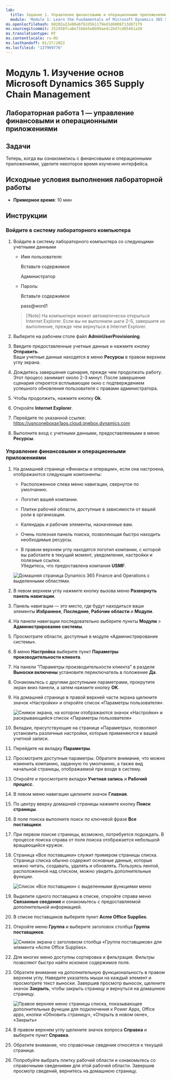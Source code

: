 ```yaml
---
lab:
  title: Задание 1. Управление финансовыми и операционными приложениями
  module: 'Module 1: Learn the Fundamentals of Microsoft Dynamics 365 Supply Chain Management'
ms.openlocfilehash: b0202a22e00a6fb2d561179ed1d6006f13d871f9
ms.sourcegitcommit: 252458fca8e71b6e5e8b99ae4c2b47cd85461a30
ms.translationtype: HT
ms.contentlocale: ru-RU
ms.lasthandoff: 01/27/2022
ms.locfileid: "137909776"
---
```

# <a name="module-1-learn-the-fundamentals-of-microsoft-dynamics-365-supply-chain-management"></a>Модуль 1. Изучение основ Microsoft Dynamics 365 Supply Chain Management

## <a name="lab-1---navigate-finance-and-operations-apps"></a>Лабораторная работа 1 — управление финансовыми и операционными приложениями

## <a name="objectives"></a>Задачи

Теперь, когда вы ознакомились с финансовыми и операционными приложениями, уделите некоторое время изучению интерфейса.

## <a name="lab-setup"></a>Исходные условия выполнения лабораторной работы

- **Примерное время**: 10 мин

## <a name="instructions"></a>Инструкции

### <a name="sign-in-to-the-lab-computer"></a>Войдите в систему лабораторного компьютера

1. Войдите в систему лабораторного компьютера со следующими учетными данными

    - Имя пользователя:

        Вставьте содержимое

        Администратор

    - Пароль:

        Вставьте содержимое

        pass@word1

    >[!Note] На компьютере может автоматически открыться Internet Explorer. Если вы не выполнили шаги 2–5, завершите их выполнение, прежде чем вернуться в Internet Explorer.

1. Выберите на рабочем столе файл **AdminUserProvisioning**.

1. Введите предоставленные учетные данные и нажмите кнопку **Отправить**.  
Ваши учетные данные находятся в меню **Ресурсы** в правом верхнем углу экрана.

1. Дождитесь завершения сценария, прежде чем продолжать работу. Этот процесс занимает около 2-3 минут. После завершения сценария откроется всплывающее окно с подтверждением  успешного обновления пользователя с правами администратора.

1. Чтобы продолжить, нажмите кнопку **Ok**.

1. Откройте **Internet Explorer**.

1. Перейдите по указанной ссылке: <https://usnconeboxax1aos.cloud.onebox.dynamics.com>

1. Выполните вход с учетными данными, предоставляемыми в меню **Ресурсы**.

### <a name="navigate-finance-and-operations-apps"></a>Управление финансовыми и операционными приложениями
1. На домашней странице «Финансы и операции», если она настроена, отображаются следующие компоненты:

    - Расположенное слева меню навигации, свернутое по умолчанию.

    - Логотип вашей компании.

    - Плитки рабочей области, доступные в зависимости от вашей роли в организации.

    - Календарь и рабочие элементы, назначенные вам.

    - Очень полезная панель поиска, позволяющая быстро находить необходимые ресурсы.

    - В правом верхнем углу находятся логотип компании, с которой вы работаете в текущий момент, уведомления, настройки и полезные ссылки.  
    Убедитесь, что предоставлена компания **USMF**.

    ![Домашняя страница Dynamics 365 Finance and Operations с выделенными областями.](./media/m1-common-home-page.png)

1. В левом верхнем углу нажмите кнопку вызова меню **Развернуть панель навигации**.

1. Панель навигации — это место, где будут находиться ваши элементы **Избранное**, **Последние**, **Рабочие области** и **Модули**.

1. На панели навигации последовательно выберите пункты **Модули** > **Администрирование системы**.

1. Просмотрите области, доступные в модуле «Администрирование системы».

1. В меню **Настройка** выберите пункт **Параметры производительности клиента**.

1. На панели "Параметры производительности клиента" в разделе **Выноски включены** установите переключатель в положение **Да**.

1. Ознакомьтесь с другими доступными параметрами, прокрутите экран вниз панели, а затем нажмите кнопку **OK**.

1. На домашней странице в правой верхней части экрана щелкните значок «Настройки» и откройте список «Параметры пользователя».

    ![Снимок экрана, на котором отображаются значок «Настройки» и раскрывающийся список «Параметры пользователя»](./media/m1-common-settings-user-settings.png)

1. Вкладки, присутствующие на странице «Параметры», позволяют установить различные настройки, которые применяются к вашей учетной записи.

1. Перейдите на вкладку **Параметры**.

1. Просмотрите доступные параметры. Обратите внимание, что можно изменить компанию, заданную по умолчанию, а также вид начальной страницы, отображаемой при входе в систему.

1. Откройте и просмотрите вкладки **Учетная запись** и **Рабочий процесс**.

1. В левом меню навигации щелкните значок **Главная**.

1. По центру вверху домашней страницы нажмите кнопку **Поиск страницы**.

1. В поле поиска выполните поиск по ключевой фразе **Все поставщики**.

1. При первом поиске страницы, возможно, потребуется подождать. В процессе поиска справа от поля поиска отображается небольшой вращающийся кружок.

1. Страница «Все поставщики» служит примером страницы списка. Страница списка обычно содержит основные данные, которые можно читать, создавать, удалять и обновлять. Пользуясь лентой, расположенной над списком, можно увидеть дополнительные функции.

    ![Список «Все поставщики» с выделенными функциями меню](./media/m1-common-all-vendor-list-page.png)

1. Выделите одного поставщика в списке, откройте справа меню **Связанные сведения** и ознакомьтесь с предоставляемой дополнительной информацией.

1. В списке поставщиков выберите пункт **Acme Office Supplies**.

1. Откройте меню **Группа** и выберите заголовок столбца **Группа поставщиков**.

    ![Снимок экрана с заголовком столбца «Группа поставщиков» для элемента «Acme Office Supplies».](./media/m1-common-vendor-group-menu-24493345.png)

1. Для многих меню доступны сортировка и фильтрация. Фильтры позволяют быстро найти искомое содержимое поля.

1. Обратите внимание на дополнительную функциональность в правом верхнем углу. Наведите указатель мыши на каждый элемент и просмотрите текст выноски. Завершив просмотр выносок, щелкните значок **Закрыть**, чтобы закрыть страницу и вернуться на домашнюю страницу.

    ![Правое верхнее меню страницы списка, показывающее дополнительные функции для подключения к Power Apps, Office apps, кнопки «Обновить страницу», «Открыть в новом окне», «Закрыть»](./media/m1-common-list-page-additional-features-menu.png)

1. В правом верхнем углу щелкните значок вопроса **Справка** и выберите пункт **Справка**.

1. Обратите внимание, что справочные сведения относятся к текущей странице.

1. Попробуйте выбрать плитку рабочей области и ознакомьтесь со справочными сведениями для этой рабочей области. Завершив просмотр сведений, вернитесь на домашнюю страницу.
